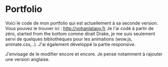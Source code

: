 # Portfolio

Voici le code de mon portfolio qui est actuellement à sa seconde version.
Vous pouvez le trouver ici : http://yohanlatapy.fr 
Je l'ai codé à partir de zéro, started from the bottom comme dirait Drake, je me suis seulement servi de quelques bibliothèques pour les animations (wow.js, animate.css,..). J'ai également développé la partie responsive.

J'envisage de le modifier encore et encore. Je pense notamment à rajouter une version anglaise. 
